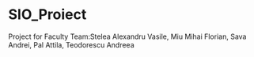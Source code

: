 # SIO_Proiect
Project for Faculty
Team:Stelea Alexandru Vasile, Miu Mihai Florian, Sava Andrei, Pal Attila, Teodorescu Andreea
